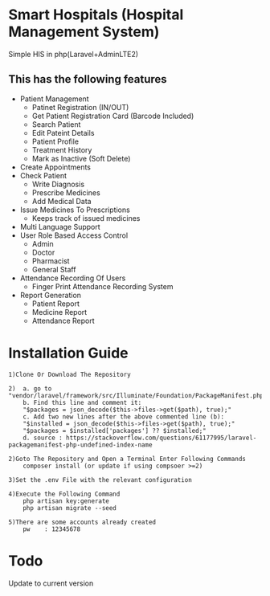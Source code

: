 # Smart Hospitals (Hospital Management System)
Simple HIS in php(Laravel+AdminLTE2)

## This has the following features
* Patient Management
    * Patinet Registration (IN/OUT)
    * Get Patient Registration Card (Barcode Included)
    * Search Patient
    * Edit Pateint Details
    * Patient Profile
    * Treatment History
    * Mark as Inactive (Soft Delete)
* Create Appointments
* Check Patient
    * Write Diagnosis
    * Prescribe Medicines
    * Add Medical Data
* Issue Medicines To Prescriptions
    * Keeps track of issued medicines
* Multi Language Support
* User Role Based Access Control
    * Admin
    * Doctor
    * Pharmacist
    * General Staff
 * Attendance Recording Of Users
    * Finger Print Attendance Recording System
 * Report Generation
    * Patient Report
    * Medicine Report
    * Attendance Report
    

# Installation Guide
    1)Clone Or Download The Repository

    2)  a. go to "vendor/laravel/framework/src/Illuminate/Foundation/PackageManifest.php"
        b. Find this line and comment it: 
        "$packages = json_decode($this->files->get($path), true);"
        c. Add two new lines after the above commented line (b):
        "$installed = json_decode($this->files->get($path), true);"
        "$packages = $installed['packages'] ?? $installed;"
        d. source : https://stackoverflow.com/questions/61177995/laravel-packagemanifest-php-undefined-index-name
    
    2)Goto The Repository and Open a Terminal Enter Following Commands 
        composer install (or update if using compsoer >=2)
    
    3)Set the .env File with the relevant configuration
    
    4)Execute the Following Command
        php artisan key:generate
        php artisan migrate --seed    
        
    5)There are some accounts already created 
        pw    : 12345678
    

# Todo
Update to current version
